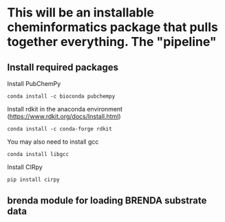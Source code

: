 # This will be an installable cheminformatics package that pulls together everything. The "pipeline"


## Install required packages

Install PubChemPy
```
conda install -c bioconda pubchempy
```

Install rdkit in the anaconda environment (https://www.rdkit.org/docs/Install.html)
```
conda install -c conda-forge rdkit
```

You may also need to install gcc
```
conda install libgcc
```


Install CIRpy
```
pip install cirpy
```


## brenda module for loading BRENDA substrate data
